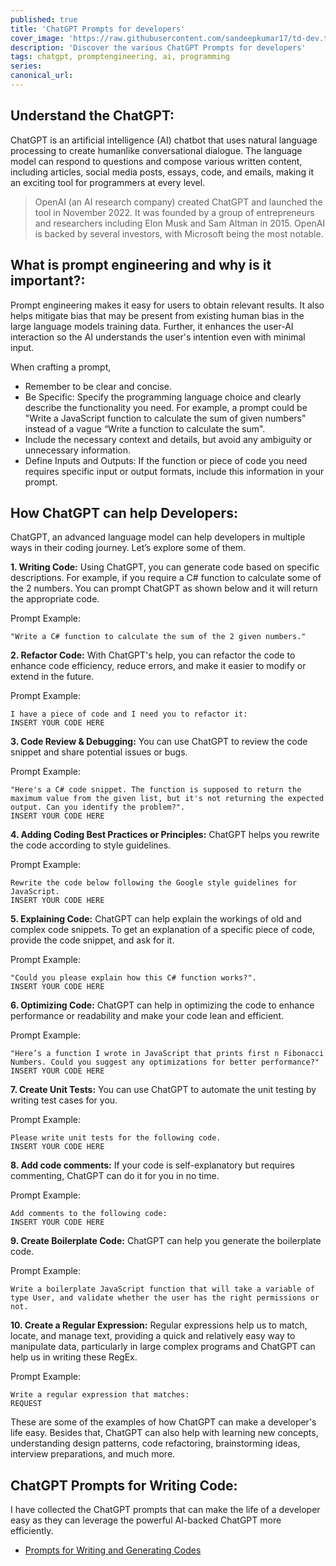 ```yaml
---
published: true
title: 'ChatGPT Prompts for developers'
cover_image: 'https://raw.githubusercontent.com/sandeepkumar17/td-dev.to/di-collection-posts/assets/blog-cover/open-ai-chat-gpt.jpg'
description: 'Discover the various ChatGPT Prompts for developers'
tags: chatgpt, promptengineering, ai, programming
series:
canonical_url:
---
```


## Understand the ChatGPT:
ChatGPT is an artificial intelligence (AI) chatbot that uses natural language processing to create humanlike conversational dialogue. The language model can respond to questions and compose various written content, including articles, social media posts, essays, code, and emails, making it an exciting tool for programmers at every level.

> OpenAI (an AI research company) created ChatGPT and launched the tool in November 2022. It was founded by a group of entrepreneurs and researchers including Elon Musk and Sam Altman in 2015. OpenAI is backed by several investors, with Microsoft being the most notable.

## What is prompt engineering and why is it important?:
Prompt engineering makes it easy for users to obtain relevant results. It also helps mitigate bias that may be present from existing human bias in the large language models training data. Further, it enhances the user-AI interaction so the AI understands the user's intention even with minimal input.

When crafting a prompt,
* Remember to be clear and concise.
* Be Specific: Specify the programming language choice and clearly describe the functionality you need. For example, a prompt could be "Write a JavaScript function to calculate the sum of given numbers" instead of a vague “Write a function to calculate the sum".
* Include the necessary context and details, but avoid any ambiguity or unnecessary information.
* Define Inputs and Outputs: If the function or piece of code you need requires specific input or output formats, include this information in your prompt.

## How ChatGPT can help Developers:
ChatGPT, an advanced language model can help developers in multiple ways in their coding journey. Let’s explore some of them.

**1. Writing Code:** Using ChatGPT, you can generate code based on specific descriptions. For example, if you require a C# function to calculate some of the 2 numbers. You can prompt ChatGPT as shown below and it will return the appropriate code.

Prompt Example: 
```
"Write a C# function to calculate the sum of the 2 given numbers."
```

**2. Refactor Code:** With ChatGPT's help, you can refactor the code to enhance code efficiency, reduce errors, and make it easier to modify or extend in the future. 

Prompt Example: 
```
I have a piece of code and I need you to refactor it:
INSERT YOUR CODE HERE
```

**3. Code Review & Debugging:** You can use ChatGPT to review the code snippet and share potential issues or bugs.

Prompt Example: 
```
"Here's a C# code snippet. The function is supposed to return the maximum value from the given list, but it's not returning the expected output. Can you identify the problem?".
INSERT YOUR CODE HERE
```

**4. Adding Coding Best Practices or Principles:** ChatGPT helps you rewrite the code according to style guidelines.

Prompt Example: 
```
Rewrite the code below following the Google style guidelines for JavaScript.
INSERT YOUR CODE HERE
```

**5. Explaining Code:** ChatGPT can help explain the workings of old and complex code snippets. To get an explanation of a specific piece of code, provide the code snippet, and ask for it.

Prompt Example: 
```
"Could you please explain how this C# function works?".
INSERT YOUR CODE HERE
```

**6. Optimizing Code:** ChatGPT can help in optimizing the code to enhance performance or readability and make your code lean and efficient.

Prompt Example: 
```
"Here’s a function I wrote in JavaScript that prints first n Fibonacci Numbers. Could you suggest any optimizations for better performance?"
INSERT YOUR CODE HERE
```

**7. Create Unit Tests:** You can use ChatGPT to automate the unit testing by writing test cases for you.

Prompt Example: 
```
Please write unit tests for the following code.
INSERT YOUR CODE HERE
```

**8. Add code comments:** If your code is self-explanatory but requires commenting, ChatGPT can do it for you in no time.

Prompt Example: 
```
Add comments to the following code:
INSERT YOUR CODE HERE
```

**9. Create Boilerplate Code:** ChatGPT can help you generate the boilerplate code.

Prompt Example: 
```
Write a boilerplate JavaScript function that will take a variable of type User, and validate whether the user has the right permissions or not.
```

**10. Create a Regular Expression:** Regular expressions help us to match, locate, and manage text, providing a quick and relatively easy way to manipulate data, particularly in large complex programs and ChatGPT can help us in writing these RegEx.

Prompt Example: 
```
Write a regular expression that matches:
REQUEST
```

These are some of the examples of how ChatGPT can make a developer's life easy. Besides that, ChatGPT can also help with learning new concepts, understanding design patterns, code refactoring, brainstorming ideas, interview preparations, and much more.

## ChatGPT Prompts for Writing Code:
I have collected the ChatGPT prompts that can make the life of a developer easy as they can leverage the powerful AI-backed ChatGPT more efficiently.

* [Prompts for Writing and Generating Codes](https://dev.to/techiesdiary/chatgpt-prompts-for-writing-and-generating-codes-59kf)
